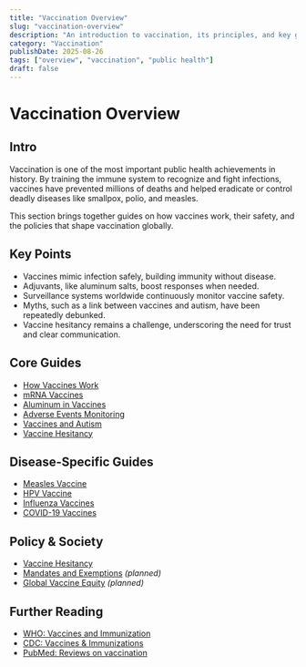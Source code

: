 ```yaml
---
title: "Vaccination Overview"
slug: "vaccination-overview"
description: "An introduction to vaccination, its principles, and key guides in this category."
category: "Vaccination"
publishDate: 2025-08-26
tags: ["overview", "vaccination", "public health"]
draft: false
---
```


# Vaccination Overview

## Intro
Vaccination is one of the most important public health achievements in history. By training the immune system to recognize and fight infections, vaccines have prevented millions of deaths and helped eradicate or control deadly diseases like smallpox, polio, and measles.  

This section brings together guides on how vaccines work, their safety, and the policies that shape vaccination globally.

## Key Points
- Vaccines mimic infection safely, building immunity without disease.  
- Adjuvants, like aluminum salts, boost responses when needed.  
- Surveillance systems worldwide continuously monitor vaccine safety.  
- Myths, such as a link between vaccines and autism, have been repeatedly debunked.  
- Vaccine hesitancy remains a challenge, underscoring the need for trust and clear communication.  

## Core Guides
- [How Vaccines Work](/guides/how-vaccines-work)  
- [mRNA Vaccines](/guides/mrna-vaccines)  
- [Aluminum in Vaccines](/guides/aluminum-in-vaccines)  
- [Adverse Events Monitoring](/guides/adverse-events-monitoring)  
- [Vaccines and Autism](/guides/vaccines-and-autism)  
- [Vaccine Hesitancy](/guides/vaccine-hesitancy)  

## Disease-Specific Guides
- [Measles Vaccine](/guides/measles-vaccine)  
- [HPV Vaccine](/guides/hpv-vaccine)  
- [Influenza Vaccines](/guides/influenza-vaccines)  
- [COVID-19 Vaccines](/guides/covid-19-vaccines)  

## Policy & Society
- [Vaccine Hesitancy](/guides/vaccine-hesitancy)  
- [Mandates and Exemptions](/guides/mandates-and-exemptions) *(planned)*  
- [Global Vaccine Equity](/guides/global-vaccine-equity) *(planned)*  

## Further Reading
- [WHO: Vaccines and Immunization](https://www.who.int/health-topics/vaccines-and-immunization)  
- [CDC: Vaccines & Immunizations](https://www.cdc.gov/vaccines/index.html)  
- [PubMed: Reviews on vaccination](https://pubmed.ncbi.nlm.nih.gov/?term=vaccination+review)  
